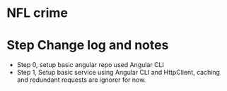# NFL crime

# Step Change log and notes
- Step 0, setup basic angular repo used Angular CLI
- Step 1, Setup basic service using Angular CLI and HttpClient, caching and redundant requests are ignorer for now.